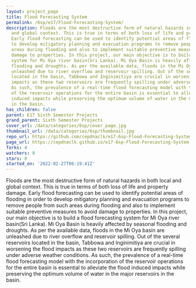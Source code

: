 ```yaml
---
layout: project_page
title: Flood Forecasting System
permalink: /6sp/e17/Flood-Forecasting-System/
description: Floods are the most destructive form of natural hazards in both local
  and global context. This is true in terms of both loss of life and property damage.
  Early flood forecasting can be used to identify potential areas of flooding in order
  to develop mitigatory planning and evacuation programs to remove people from such
  areas during flooding and also to implement suitable preventive measures to avoid
  damage to properties. In this project, our main objective is to build a flood forecasting
  system for Mi Oya river basin(Sri Lanka). Mi Oya Basin is heavily affected by seasonal
  flooding and droughts. As per the available data, floods in the Mi Oya basin are
  unleashed due to river overflow and reservoir spilling. Out of the several reservoirs
  located in the basin, Tabbowa and Inginimitiya are crucial in worsening the flood
  impacts as these two reservoirs are frequently spilling under adverse weather conditions.
  As such, the prevalence of a real-time flood forecasting model with the incorporation
  of the reservoir operations for the entire basin is essential to alleviate the flood
  induced impacts while preserving the optimum volume of water in the major reservoirs
  in the basin.
has_children: false
parent: E17 Sixth Semester Projects
grand_parent: Sixth Semester Projects
cover_url: /data/categories/6sp/cover_page.jpg
thumbnail_url: /data/categories/6sp/thumbnail.jpg
repo_url: https://github.com/cepdnaclk/e17-6sp-Flood-Forecasting-System
page_url: https://cepdnaclk.github.io/e17-6sp-Flood-Forecasting-System
forks: 4
watchers: 0
stars: 0
started_on: '2022-02-27T06:19:41Z'
---
```


Floods are the most destructive form of natural hazards in both local and global context. This is true in terms of both loss of life and property damage. Early flood forecasting can be used to identify potential areas of flooding in order to develop mitigatory planning and evacuation programs to remove people from such areas during flooding and also to implement suitable preventive measures to avoid damage to properties. In this project, our main objective is to build a flood forecasting system for Mi Oya river basin(Sri Lanka). Mi Oya Basin is heavily affected by seasonal flooding and droughts. As per the available data, floods in the Mi Oya basin are unleashed due to river overflow and reservoir spilling. Out of the several reservoirs located in the basin, Tabbowa and Inginimitiya are crucial in worsening the flood impacts as these two reservoirs are frequently spilling under adverse weather conditions. As such, the prevalence of a real-time flood forecasting model with the incorporation of the reservoir operations for the entire basin is essential to alleviate the flood induced impacts while preserving the optimum volume of water in the major reservoirs in the basin.